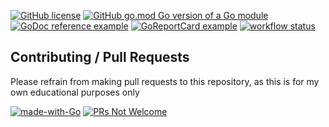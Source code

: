 [![GitHub license](https://img.shields.io/github/license/av0de/urlshortener.svg)](https://github.com/av0de/urlshortener/blob/main/LICENSE)
[![GitHub go.mod Go version of a Go module](https://img.shields.io/github/go-mod/go-version/av0de/urlshortener.svg)](https://github.com/av0de/urlshortener)
[![GoDoc reference example](https://img.shields.io/badge/godoc-reference-blue.svg)](https://pkg.go.dev/github.com/av0de/urlshortener)
[![GoReportCard example](https://goreportcard.com/badge/github.com/av0de/urlshortener)](https://goreportcard.com/report/github.com/av0de/urlshortener)
[![workflow status](https://github.com/av0de/urlshortener/actions/workflows/go.yml/badge.svg)](https://github.com/av0de/urlshortener/actions)

## Contributing / Pull Requests

Please refrain from making pull requests to this repository, as this is for my own educational purposes only

[![made-with-Go](https://img.shields.io/badge/Made%20with-Go-1f425f.svg)](http://golang.org)
[![PRs Not Welcome](https://img.shields.io/badge/PRs-not_welcome-red.svg?style=flat-square)](http://makeapullrequest.com)

